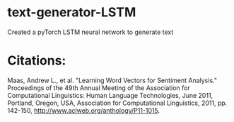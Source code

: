 # text-generator-LSTM
Created a pyTorch LSTM neural network to generate text 

# Citations:
Maas, Andrew L., et al. "Learning Word Vectors for Sentiment Analysis." Proceedings of the 49th Annual Meeting of the Association for Computational Linguistics: Human Language Technologies, June 2011, Portland, Oregon, USA, Association for Computational Linguistics, 2011, pp. 142-150, http://www.aclweb.org/anthology/P11-1015.
